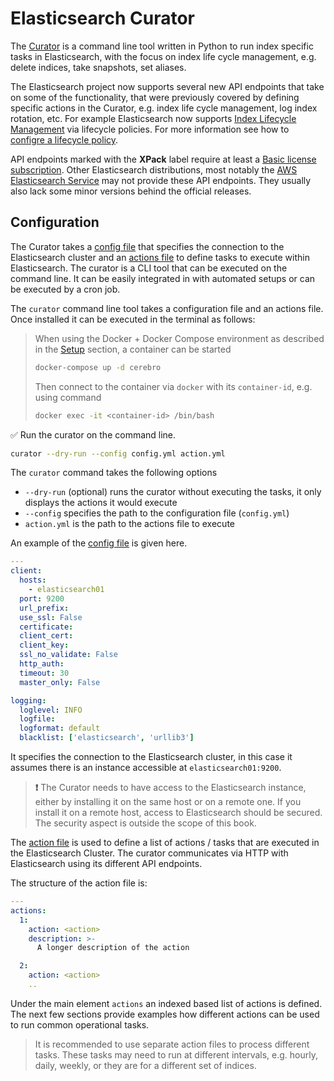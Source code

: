# Elasticsearch Curator

The [Curator](https://www.elastic.co/guide/en/elasticsearch/client/curator/5.8/command-line.html) is a command line tool written in Python to run index specific tasks in Elasticsearch, with the focus on index life cycle management, e.g. delete indices, take snapshots, set aliases.

The Elasticsearch project now supports several new API endpoints that take on some of the functionality, that were previously covered by defining specific actions in the Curator, e.g. index life cycle management, log index rotation, etc. For example Elasticsearch now supports [Index Lifecycle Management](https://www.elastic.co/guide/en/elasticsearch/reference/7.10/index-lifecycle-management.html) via lifecycle policies. For more information see how to [configre a lifecycle policy](https://www.elastic.co/guide/en/elasticsearch/reference/7.10/set-up-lifecycle-policy.html).

API endpoints marked with the **XPack** label require at least a [Basic license subscription](https://www.elastic.co/subscriptions). Other Elasticsearch distributions, most notably the [AWS Elasticsearch Service](https://aws.amazon.com/elasticsearch-service/faqs/) may not provide these API endpoints. They usually also lack some minor versions behind the official releases.


## Configuration

The Curator takes a [config file](https://www.elastic.co/guide/en/elasticsearch/client/curator/current/configfile.html) that specifies the connection to the Elasticsearch cluster and an [actions file](https://www.elastic.co/guide/en/elasticsearch/client/curator/5.8/actions.html) to define tasks to execute within Elasticsearch. The curator is a CLI tool that can be executed on the command line. It can be easily integrated in with automated setups or can be executed by a cron job.

The `curator` command line tool takes a configuration file and an actions file. Once installed it can be executed in the terminal as follows:

> When using the Docker + Docker Compose environment as described in the [Setup](../introduction/setup.md) section, a container can be started
> ```bash
> docker-compose up -d cerebro
> ```
> Then connect to the container via `docker` with its `container-id`, e.g. using command
> ```bash
> docker exec -it <container-id> /bin/bash
> ```

✅ Run the curator on the command line.

```bash
curator --dry-run --config config.yml action.yml
```

The `curator` command takes the following options

* `--dry-run` (optional) runs the curator without executing the tasks, it only displays the actions it would execute
* `--config` specifies the path to the configuration file (`config.yml`)
* `action.yml` is the path to the actions file to execute

An example of the [config file](https://www.elastic.co/guide/en/elasticsearch/client/curator/current/configfile.html) is given here.

```yml
---
client:
  hosts:
    - elasticsearch01
  port: 9200
  url_prefix:
  use_ssl: False
  certificate:
  client_cert:
  client_key:
  ssl_no_validate: False
  http_auth:
  timeout: 30
  master_only: False

logging:
  loglevel: INFO
  logfile:
  logformat: default
  blacklist: ['elasticsearch', 'urllib3']
```

It specifies the connection to the Elasticsearch cluster, in this case it assumes there is an instance accessible at `elasticsearch01:9200`.

> **❗️** The Curator needs to have access to the Elasticsearch instance, either by installing it on the same host or on a remote one. If you install it on a remote host, access to Elasticsearch should be secured. The security aspect is outside the scope of this book.

The [action file](https://www.elastic.co/guide/en/elasticsearch/client/curator/current/actionfile.html) is used to define a list of actions / tasks that are executed in the Elasticsearch Cluster. The curator communicates via HTTP with Elasticsearch using its different API endpoints.

The structure of the action file is:

```yml
---
actions:
  1:
    action: <action>
    description: >-
      A longer description of the action

  2:
    action: <action>
    ..
```

Under the main element `actions` an indexed based list of actions is defined. The next few sections provide examples how different actions can be used to run common operational tasks.

> It is recommended to use separate action files to process different tasks. These tasks may need to run at different intervals, e.g. hourly, daily, weekly, or they are for a different set of indices.
